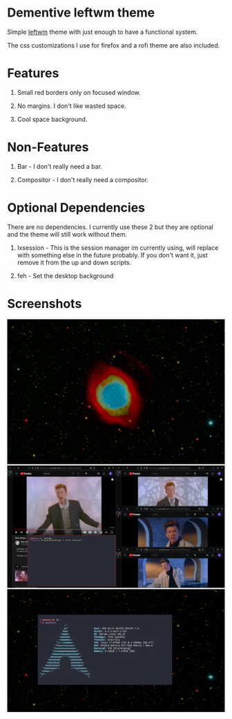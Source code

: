 # Dementive leftwm theme

Simple [leftwm](https://github.com/leftwm/leftwm) theme with just enough to have a functional system.

The css customizations I use for firefox and a rofi theme are also included.

# Features

1. Small red borders only on focused window.

2. No margins. I don't like wasted space.

3. Cool space background.

# Non-Features

1. Bar - I don't really need a bar.

2. Compositor - I don't really need a compositor.

# Optional Dependencies

There are no dependencies. I currently use these 2 but they are optional and the theme will still work without them.

1. lxsession - This is the session manager im currently using, will replace with something else in the future probably. If you don't want it, just remove it from the up and down scripts.

2. feh - Set the desktop background

# Screenshots

![Space Background](background.png)
![Example Layout](/assets/image.png)
![Example Desktop](/assets/image2.png)
